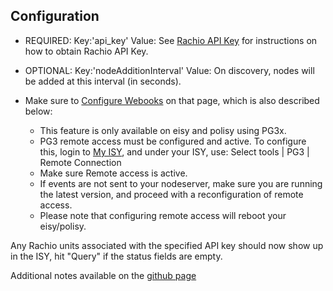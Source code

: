 ## Configuration
* REQUIRED: Key:'api_key' Value: See [Rachio API Key](https://rachio.readme.io/reference/authentication) for instructions on how to obtain Rachio API Key.
* OPTIONAL: Key:'nodeAdditionInterval' Value: On discovery, nodes will be added at this interval (in seconds).

* Make sure to [Configure Webooks](https://github.com/UniversalDevicesInc/udi_python_interface/blob/master/Webhooks.md) on that page, which is also described below:
  * This feature is only available on eisy and polisy using PG3x.
  * PG3 remote access must be configured and active. To configure this, login to [My ISY](https://my.isy.io), and under your ISY, use: Select tools | PG3 | Remote Connection
  * Make sure Remote access is active.
  * If events are not sent to your nodeserver, make sure you are running the latest version, and proceed with a reconfiguration of remote access.
  * Please note that configuring remote access will reboot your eisy/polisy.

Any Rachio units associated with the specified API key should now show up in the ISY, hit "Query" if the status fields are empty.  

Additional notes available on the [github page](https://github.com/UniversalDevicesInc-PG3/udi-rachio-poly/blob/master/README.md)
